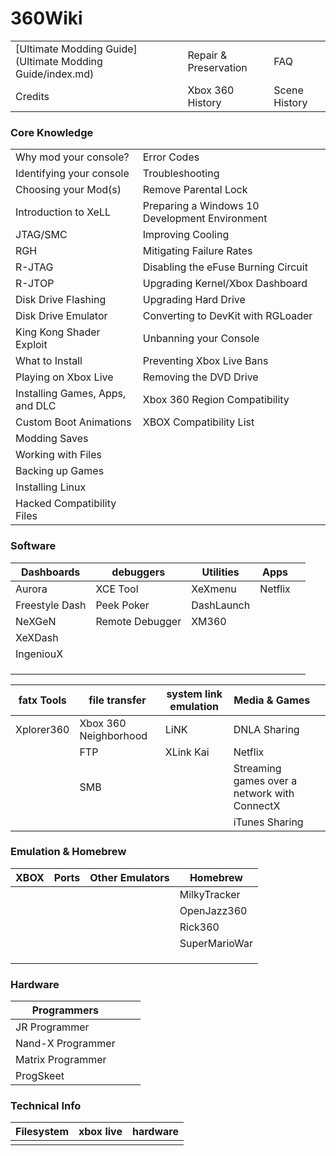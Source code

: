 # 360Wiki

|                                                           |                       |               |
| --------------------------------------------------------- | --------------------- | ------------- |
| [Ultimate Modding Guide](Ultimate Modding Guide/index.md) | Repair & Preservation | FAQ           |
| Credits                                                   | Xbox 360 History      | Scene History |

### Core Knowledge

|                                 |                                                |
| ------------------------------- | ---------------------------------------------- |
| Why mod your console?           | Error Codes                                    |
| Identifying your console        | Troubleshooting                                |
| Choosing your Mod(s)            | Remove Parental Lock                           |
| Introduction to XeLL            | Preparing a Windows 10 Development Environment |
| JTAG/SMC                        | Improving Cooling                              |
| RGH                             | Mitigating Failure Rates                       |
| R-JTAG                          | Disabling the eFuse Burning Circuit            |
| R-JTOP                          | Upgrading Kernel/Xbox Dashboard                |
| Disk Drive Flashing             | Upgrading Hard Drive                           |
| Disk Drive Emulator             | Converting to DevKit with RGLoader             |
| King Kong Shader Exploit        | Unbanning your Console                         |
| What to Install                 | Preventing Xbox Live Bans                      |
| Playing on Xbox Live            | Removing the DVD Drive                         |
| Installing Games, Apps, and DLC | Xbox 360 Region Compatibility                  |
| Custom Boot Animations          | XBOX Compatibility List                        |
| Modding Saves                   |                                                |
| Working with Files              |                                                |
| Backing up Games                |                                                |
| Installing Linux                |                                                |
| Hacked Compatibility Files      |                                                |

### Software

| Dashboards     | debuggers       | Utilities  | Apps    |      |
| -------------- | --------------- | ---------- | ------- | ---- |
| Aurora         | XCE Tool        | XeXmenu    | Netflix |      |
| Freestyle Dash | Peek Poker      | DashLaunch |         |      |
| NeXGeN         | Remote Debugger | XM360      |         |      |
| XeXDash        |                 |            |         |      |
| IngeniouX      |                 |            |         |      |
|                |                 |            |         |      |
|                |                 |            |         |      |
|                |                 |            |         |      |

| fatx Tools | file transfer         | system link emulation | Media & Games                                |      |
| ---------- | --------------------- | --------------------- | -------------------------------------------- | ---- |
| Xplorer360 | Xbox 360 Neighborhood | LiNK                  | DNLA Sharing                                 |      |
|            | FTP                   | XLink Kai             | Netflix                                      |      |
|            | SMB                   |                       | Streaming games over a network with ConnectX |      |
|            |                       |                       | iTunes Sharing                               |      |

### Emulation & Homebrew

| XBOX | Ports | Other Emulators | Homebrew      |
| ---- | ----- | --------------- | ------------- |
|      |       |                 | MilkyTracker  |
|      |       |                 | OpenJazz360   |
|      |       |                 | Rick360       |
|      |       |                 | SuperMarioWar |
|      |       |                 |               |
|      |       |                 |               |
|      |       |                 |               |

### Hardware

| Programmers       |      |      |
| ----------------- | ---- | ---- |
| JR Programmer     |      |      |
| Nand-X Programmer |      |      |
| Matrix Programmer |      |      |
| ProgSkeet         |      |      |



### Technical Info

| Filesystem | xbox live | hardware |
| ---------- | --------- | -------- |
|            |           |          |

